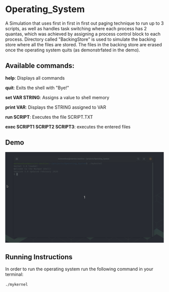 # Operating_System
A Simulation that uses first in first in first out paging technique to run up to 3 scripts, as well as handles task switching where each process has 2 quantas, which was achieved by assigning a process control block to each process. Directory called "BackingStore" is used to simulate the backing store where all the files are stored. The files in the backing store are erased once the operating system quits (as demonstrfated in the demo).

## Available commands:

**help**: Displays all commands

**quit**: Exits the shell with "Bye!"

**set VAR STRING**: Assigns a value to shell memory

**print VAR**: Displays the STRING assigned to VAR

**run SCRIPT**: Executes the file SCRIPT.TXT

**exec SCRIPT1 SCRIPT2 SCRIPT3**: executes the entered files

## Demo

![Demo](OS.gif)


## Running Instructions

In order to run the operating system run the following command in your terminal:

`./mykernel`
